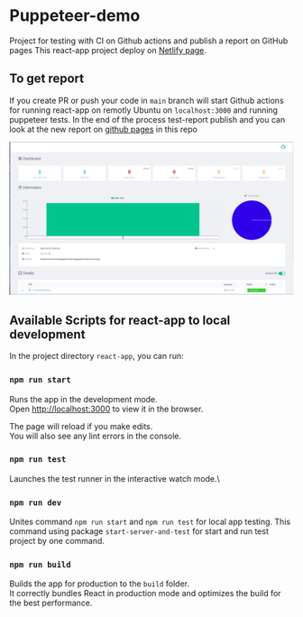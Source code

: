 # Puppeteer-demo

Project for testing with CI on Github actions and publish a report on GitHub pages
This react-app project deploy on [Netlify page](https://zen-hamilton-cd006e.netlify.app/).

## To get report
If you create PR or push your code in `main` branch will start Github actions for running react-app on remotly Ubuntu on `localhost:3000` and running puppeteer tests. In the end of the process test-report publish and you can look at the new report on [github pages](https://farvater-max.github.io/puppeteer-demo/) in this repo

![report_images](./images/report_01.png)

## Available Scripts for react-app to local development

In the project directory `react-app`, you can run:

### `npm run start`

Runs the app in the development mode.\
Open [http://localhost:3000](http://localhost:3000) to view it in the browser.

The page will reload if you make edits.\
You will also see any lint errors in the console.

### `npm run test`

Launches the test runner in the interactive watch mode.\

### `npm run dev`

Unites command `npm run start` and `npm run test` for local app testing. This command using package `start-server-and-test` for start and run test project by one command.

### `npm run build`

Builds the app for production to the `build` folder.\
It correctly bundles React in production mode and optimizes the build for the best performance.
